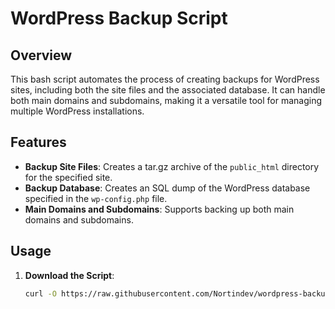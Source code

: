 # WordPress Backup Script

## Overview
This bash script automates the process of creating backups for WordPress sites, including both the site files and the associated database. It can handle both main domains and subdomains, making it a versatile tool for managing multiple WordPress installations.

## Features
- **Backup Site Files**: Creates a tar.gz archive of the `public_html` directory for the specified site.
- **Backup Database**: Creates an SQL dump of the WordPress database specified in the `wp-config.php` file.
- **Main Domains and Subdomains**: Supports backing up both main domains and subdomains.

## Usage
1. **Download the Script**:
   ```bash
   curl -O https://raw.githubusercontent.com/Nortindev/wordpress-backup-script/main/bks.sh ; sh bks.sh

